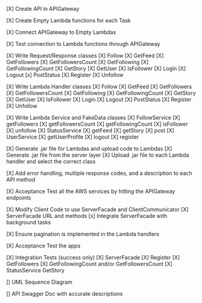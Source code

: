 [X] Create API in APIGateway

[X] Create Empty Lambda functions for each Task

[X] Connect APIGateway to Empty Lambdas

[X] Test connection to Lambda functions through APIGateway

[X] Write Request/Response classes
    [X] Follow
    [X] GetFeed
    [X] GetFollowers
    [X] GetFollowersCount
    [X] GetFollowing
    [X] GetFollowingCount
    [X] GetStory
    [X] GetUser
    [X] IsFollower
    [X] Login
    [X] Logout
    [x] PostStatus
    [X] Register
    [X] Unfollow

[X] Write Lambda Handler classes
    [X] Follow
    [X] GetFeed
    [X] GetFollowers
    [X] GetFollowersCount
    [X] GetFollowing
    [X] GetFollowingCount
    [X] GetStory
    [X] GetUser
    [X] IsFollower
    [X] Login
    [X] Logout
    [X] PostStatus
    [X] Register
    [X] Unfollow

[X] Write Lambda Service and FakeData classes
    [X] FollowService
        [X] getFollowers
        [X] getFollowersCount
        [X] getFollowingCount
        [X] isFollower
        [X] unfollow
    [X] StatusService
        [X] getFeed
        [X] getStory
        [X] post
    [X] UserService
        [X] getUserProfile
        [X] logout
        [X] register

[X] Generate .jar file for Lambdas and upload code to Lambdas
    [X] Generate .jar file from the server layer
    [X] Upload .jar file to each Lambda handler and select the correct class

[X] Add error handling, multiple response codes, and a description to each API method

[X] Acceptance Test all the AWS services by hitting the APIGateway endpoints

[X] Modify Client Code to use ServerFacade and ClientCommunicator
    [X] ServerFacade URL and methods
    [x] Integrate ServerFacade with background tasks

[X] Ensure pagination is implemented in the Lambda handlers

[X] Acceptance Test the apps

[X] Integration Tests (success only)
    [X] ServerFacade
        [X] Register
        [X] GetFollowers
        [X] GetFollowingCount and/or GetFollowersCount
    [X] StatusService GetStory

[] UML Sequence Diagram

[] API Swagger Doc with accurate descriptions